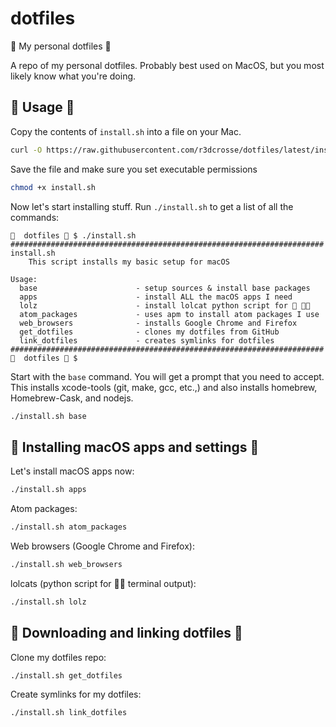 # dotfiles
🌈 My personal dotfiles 🚀

A repo of my personal dotfiles. Probably best used on MacOS, but you most likely know what you're doing.

## 🌈 Usage 🚀
Copy the contents of `install.sh` into a file on your Mac.
```sh
curl -O https://raw.githubusercontent.com/r3dcrosse/dotfiles/latest/install.sh
```
Save the file and make sure you set executable permissions
```sh
chmod +x install.sh
```

Now let's start installing stuff. Run `./install.sh` to get a list of all the
commands:
```
🌈  dotfiles 🚀 $ ./install.sh
######################################################################
install.sh
	This script installs my basic setup for macOS

Usage:
  base                      - setup sources & install base packages
  apps                      - install ALL the macOS apps I need
  lolz                      - install lolcat python script for 🌈 🏳️‍🌈
  atom_packages             - uses apm to install atom packages I use
  web_browsers              - installs Google Chrome and Firefox
  get_dotfiles              - clones my dotfiles from GitHub
  link_dotfiles             - creates symlinks for dotfiles
######################################################################
🌈  dotfiles 🚀 $
```

Start with the `base` command.
You will get a prompt that you need to accept. This installs xcode-tools (git, make, gcc, etc.,)
and also installs homebrew, Homebrew-Cask, and nodejs.
```sh
./install.sh base
```

## 🌈 Installing macOS apps and settings 🚀
Let's install macOS apps now:
```sh
./install.sh apps
```

Atom packages:
```sh
./install.sh atom_packages
```

Web browsers (Google Chrome and Firefox):
```sh
./install.sh web_browsers
```

lolcats (python script for 🏳️‍🌈 terminal output):
```sh
./install.sh lolz
```

## 🌈 Downloading and linking dotfiles 🚀
Clone my dotfiles repo:
```sh
./install.sh get_dotfiles
```

Create symlinks for my dotfiles:
```sh
./install.sh link_dotfiles
```
